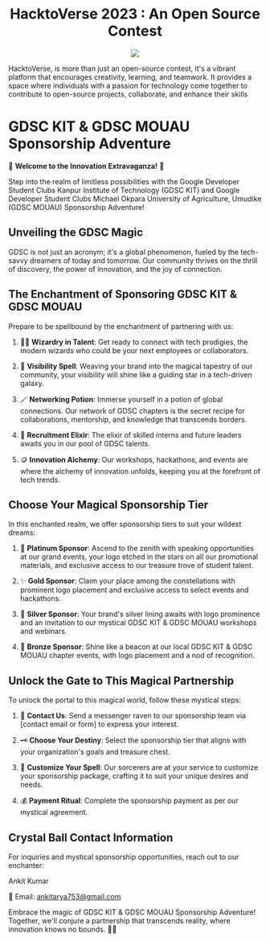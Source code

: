 <h1 align="center">
  HacktoVerse 2023 : An Open Source Contest
</h1>
<p align="center">
  <img src="https://media.licdn.com/dms/image/D5622AQGw8YGO_JdQQQ/feedshare-shrink_800/0/1696268573158?e=1699488000&v=beta&t=zZ7erIxVInJdIWWmxBVh2YqN-jHFa4IWeAxlMyoaYlA" />
</p>

HacktoVerse, is more than just an open-source contest, it's a vibrant platform that encourages creativity, learning, and teamwork. It provides a space where individuals with a passion for technology come together to contribute to open-source projects, collaborate, and enhance their skills


# GDSC KIT & GDSC MOUAU Sponsorship Adventure

🎉 **Welcome to the Innovation Extravaganza!** 🎉

Step into the realm of limitless possibilities with the Google Developer Student Clubs Kanpur Institute of Technology (GDSC KIT) and Google Developer Student Clubs Michael Okpara University of Agriculture, Umudike (GDSC MOUAU) Sponsorship Adventure!

## Unveiling the GDSC Magic

GDSC is not just an acronym; it's a global phenomenon, fueled by the tech-savvy dreamers of today and tomorrow. Our community thrives on the thrill of discovery, the power of innovation, and the joy of connection.

## The Enchantment of Sponsoring GDSC KIT & GDSC MOUAU

Prepare to be spellbound by the enchantment of partnering with us:

1. 🧙‍♂️ **Wizardry in Talent**: Get ready to connect with tech prodigies, the modern wizards who could be your next employees or collaborators.

2. 🔮 **Visibility Spell**: Weaving your brand into the magical tapestry of our community, your visibility will shine like a guiding star in a tech-driven galaxy.

3. 🪄 **Networking Potion**: Immerse yourself in a potion of global connections. Our network of GDSC chapters is the secret recipe for collaborations, mentorship, and knowledge that transcends borders.

4. 🌟 **Recruitment Elixir**: The elixir of skilled interns and future leaders awaits you in our pool of GDSC talents.

5. 🪙 **Innovation Alchemy**: Our workshops, hackathons, and events are where the alchemy of innovation unfolds, keeping you at the forefront of tech trends.

## Choose Your Magical Sponsorship Tier

In this enchanted realm, we offer sponsorship tiers to suit your wildest dreams:

1. 🌌 **Platinum Sponsor**: Ascend to the zenith with speaking opportunities at our grand events, your logo etched in the stars on all our promotional materials, and exclusive access to our treasure trove of student talent.

2. ✨ **Gold Sponsor**: Claim your place among the constellations with prominent logo placement and exclusive access to select events and hackathons.

3. 🌠 **Silver Sponsor**: Your brand's silver lining awaits with logo prominence and an invitation to our mystical GDSC KIT & GDSC MOUAU workshops and webinars.

4. 🌟 **Bronze Sponsor**: Shine like a beacon at our local GDSC KIT & GDSC MOUAU chapter events, with logo placement and a nod of recognition.

## Unlock the Gate to This Magical Partnership

To unlock the portal to this magical world, follow these mystical steps:

1. 💌 **Contact Us**: Send a messenger raven to our sponsorship team via [contact email or form] to express your interest.

2. 🗝️ **Choose Your Destiny**: Select the sponsorship tier that aligns with your organization's goals and treasure chest.

3. 🌟 **Customize Your Spell**: Our sorcerers are at your service to customize your sponsorship package, crafting it to suit your unique desires and needs.

4. 💰 **Payment Ritual**: Complete the sponsorship payment as per our mystical agreement.

## Crystal Ball Contact Information

For inquiries and mystical sponsorship opportunities, reach out to our enchanter:

 Ankit Kumar
 
📧 Email: ankitarya753@gmail.com


Embrace the magic of GDSC KIT & GDSC MOUAU Sponsorship Adventure! Together, we'll conjure a partnership that transcends reality, where innovation knows no bounds. 🚀🌟
